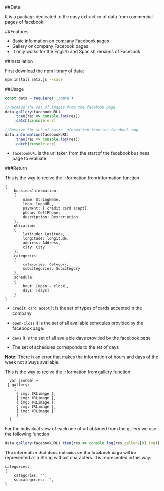 ##Data

It is a package dedicated to the easy extraction of data from commercial pages of facebook.

##Features
- Basic information on company Facebook pages
- Gallery on company Facebook pages
- It only works for the English and Spanish versions of Facebook

##Installation

First download the npm library of data:
``` bash
npm install data.js --save
```

##Usage

```js
const data = requiere('./data')

//Receive the set of images from the facebook page
data.gallery(facebookURL)
	.then(res => console.log(res))
    .catch(console.err)
    
//Reveive the set of basic information from the facebook page
data.information(facebookURL)
	.then(res => console.log(res))
    .catch(console.err)
```

- `facebookURL` is the url taken from the start of the facebook business page to evaluate

###Return

This is the way to recive the information from information function
```
{ 
	bussinesInformation:
	{
		name: StringName,
		logo: logoURL,
		payment: [ credit card acept],
		phone: CellPhone,
		description: Desrcription 
	},
	ubication:
	{
		latitude: Latitude,
		longitude: longitude,
		address: Address,
		city: City 
	},
	categories: 
	{ 
		categories: Category,
		subcategories: Subcategory 
	},
	schedule: 
	{ 
		hour: [open - close],
		days: [days] 
	} 
}
```
- `credit card acept` It is the set of types of cards accepted in the company
- `open-close` It is the set of all available schedules provided by the facebook page.

- `days` It is the set of all available days provided by the facebook page
- The set of schedules corresponds to the set of days

**Note:** There is an error that makes the information of hours and days of the week not always available. 

This is the way to recive the information from gallery function
```
  var jsonGal = 
 { gallery:   
 	[ 	 
     { img: URLimage },
     { img: URLimage },
     { img: URLimage },
     { img: URLimage },
     { img: URLimage }
     ]
  }
```
For the individual view of each one of url obtained from the gallery we use the following function

```js
data.gallery(facebookURL).then(res => console.log(res.gallery[0].img))
```

The information that does not exist on the facebook page will be represented as a String without characters. It is represented in this way: 

```
categories: 
{ 
	categories: '',
	subcategories: '', 
}
```


